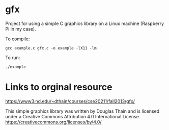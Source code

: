 # gfx
Project for using a simple C graphics library on a Linux machine (Raspberry Pi in my case).

To compile:
```
gcc example.c gfx.c -o example -lX11 -lm
```

To run:
```
./example
```

# Links to orginal resource

https://www3.nd.edu/~dthain/courses/cse20211/fall2013/gfx/

This simple graphics library was written by Douglas Thain and is licensed under a Creative Commons Attribution 4.0 International License.  https://creativecommons.org/licenses/by/4.0/
